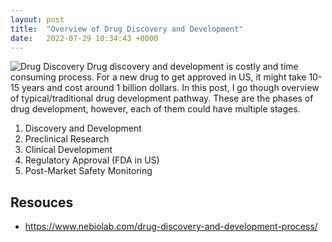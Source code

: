 ```yaml
---
layout: post
title:  "Overview of Drug Discovery and Development"
date:   2022-07-29 10:34:43 +0000
---
```

![Drug Discovery](/assets/drug-discovery)
Drug discovery and development is costly and time consuming process. For a new drug to get approved in US, it might take 10-15 years and cost around 1 billion dollars.
In this post, I go though overview of typical/traditional drug development pathway. These are the phases of drug development, however, each of them could have multiple stages.

1. Discovery and Development
2. Preclinical Research
3. Clinical Development
4. Regulatory Approval (FDA in US)
5. Post-Market Safety Monitoring





## Resouces
 - https://www.nebiolab.com/drug-discovery-and-development-process/

